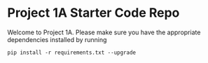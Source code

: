 # Project 1A Starter Code Repo
Welcome to Project 1A. Please make sure you have the appropriate dependencies installed by running
```
pip install -r requirements.txt --upgrade
```
